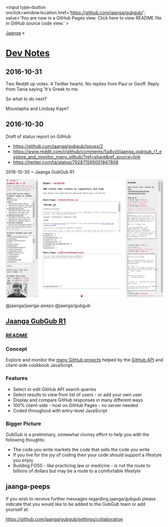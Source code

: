 <span style=display:none; >[You are now in GitHub source code view. Click here to view README file in GitHub Pages view]
( https://jaanga.github.io/gubgub/#README.md "View file as a web page." ) </span>
<input type=button onclick=window.location.href='https://github.com/jaanga/gubgub/';
value='You are now in a GitHub Pages view. Click here to view README file in GitHub source code view.' >

[Jaanga]( https://jaanga.github.io ) &raquo;

[Dev Notes]( index.html#dev-notes.md )
===========================================================================


2016-10-31
--------------------------------------------------------------------------------
Two Reddit up votes. 4 Twitter hearts. No replies from Paul or Geoff. Reply from Tania saying 'It's Greek to me.

So what to do next?

Moustapha and Lindsay Kaye?



2016-10-30
--------------------------------------------------------------------------------

Draft of status report on GitHub

* https://github.com/jaanga/gubgub/issues/2
* https://www.reddit.com/r/github/comments/5a8vzt/jaanga_gubgub_r1_explore_and_monitor_many_github/?ref=share&ref_source=link
* https://twitter.com/ta/status/792871595001847808


2016-10-30 ~ Jaanga GubGub R1

![]( gubgub-r1.jpg )

@jaanga/jaanga-peeps
@jaanga/gubgub

## [Jaanga GubGub R1]( https://jaanga.github.io/gubgub/ )

### [README]( https://jaanga.github.io/gubgub/#README.md )

### Concept

Explore and monitor the <a href="https://github.com/about" target="_blank" >many GitHub projects</a>
helped by the <a href="https://developer.github.com/v3/" target="_blank" >GitHub API</a> and client-side cookbook JavaScript.

### Features

* Select or edit GitHub API search queries
* Select results to view from list of users - or add your own user
* Display and compare GitHub responses in many different ways
* 100% client-side - host on GitHub Pages - no server needed
* Coded throughout with entry-level JavaScript

### Bigger Picture

GubGub is a preliminary, somewhat clumsy effort to help you with the following thoughts:

* The code you write markets the code that sells the code you write
* If you live for the joy of coding then your code should support a lifestyle you enjoy
* Building FOSS - like practicing law or medicine - is not the route to billions of dollars but may be a route to a comfortable lifestyle


## jaanga-peeps

If you wish to receive further messages regarding jaanga/gubgub
please indicate that you would like to be added to the GubGub team or add yourself at:

 https://github.com/jaanga/gubgub/settings/collaboration
